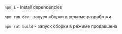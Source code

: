 `npm i` - install dependencies

`npm run dev` - запуск сборки в режиме разработки

`npm rut build` - запуск сборки в режиме продакшена